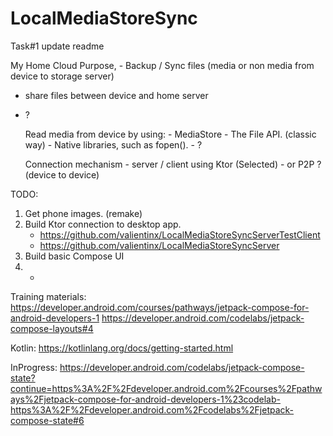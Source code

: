 # LocalMediaStoreSync

Task#1 update readme

My Home Cloud
Purpose, - Backup / Sync files (media or non media from device to storage server)
- share files between device and home server
- ?


    Read media from device by using:
        - MediaStore
        - The File API. (classic way)
        - Native libraries, such as fopen().
        - ?

    Connection mechanism
        - server / client using Ktor (Selected)
        - or P2P ? (device to device)

TODO:
1. Get phone images. (remake)
2. Build Ktor connection to desktop app. 
    - https://github.com/valientinx/LocalMediaStoreSyncServerTestClient
    - https://github.com/valientinx/LocalMediaStoreSyncServer
3. Build basic Compose UI
4. -


Training materials:
https://developer.android.com/courses/pathways/jetpack-compose-for-android-developers-1
https://developer.android.com/codelabs/jetpack-compose-layouts#4

Kotlin:
https://kotlinlang.org/docs/getting-started.html


InProgress:
https://developer.android.com/codelabs/jetpack-compose-state?continue=https%3A%2F%2Fdeveloper.android.com%2Fcourses%2Fpathways%2Fjetpack-compose-for-android-developers-1%23codelab-https%3A%2F%2Fdeveloper.android.com%2Fcodelabs%2Fjetpack-compose-state#6
